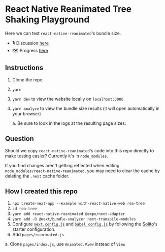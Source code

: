 # React Native Reanimated Tree Shaking Playground

Here we can test `react-native-reanimated`'s bundle size.

- 🎙 Discussion [here](https://github.com/software-mansion/react-native-reanimated/discussions/2843)
- 🗺 Progress [here](https://github.com/nandorojo/reanimated-tree-shaking/issues/1)

## Instructions

1. Clone the repo
2. `yarn`
3. `yarn dev` to view the website locally on `localhost:3000`
4. `yarn analyze` to view the bundle size results (it will open automatically in
   your browser)

   a. Be sure to look in the logs at the resulting page sizes:

## Question

Should we copy `react-native-reanimated`'s code into this repo directly to make
testing easier? Currently it's in `node_modules`.

If you find changes aren't getting reflected when editing
`node_modules/react-native-reanimated`, you may need to clear the cache by
deleting the `.next` cache folder.

## How I created this repo

1. `npx create-next-app --example with-react-native-web rea-tree`
2. `cd rea-tree`
3. `yarn add react-native-reanimated @expo/next-adapter`
4. `yarn add -D @next/bundle-analyzer next-transpile-modules`
5. Configure [`next.config.js`](/next.config.js) and
   [`babel.config.js`](/babel.config.js) by following the [Solito](https://solito.dev/starter)'s starter
   configuration.
6. Add `pages/reanimated.js`

  a. Clone `pages/index.js`, use `Animated.View` instead of `View`
